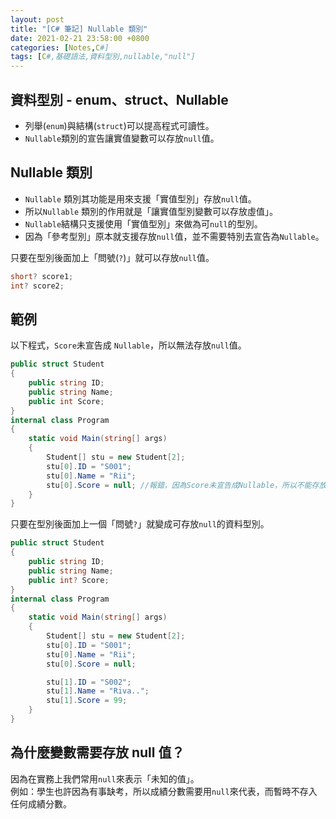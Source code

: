 ```yaml
---
layout: post
title: "[C# 筆記] Nullable 類別"
date: 2021-02-21 23:58:00 +0800
categories: [Notes,C#]
tags: [C#,基礎語法,資料型別,nullable,"null"]
---
```


## 資料型別 - enum、struct、Nullable
- 列舉(`enum`)與結構(`struct`)可以提高程式可讀性。
- `Nullable`類別的宣告讓實值變數可以存放`null`值。


## Nullable 類別

- `Nullable` 類別其功能是用來支援「實值型別」存放`null`值。
- 所以`Nullable` 類別的作用就是「讓實值型別變數可以存放虛值」。
- `Nullable`結構只支援使用「實值型別」來做為可`null`的型別。
- 因為「參考型別」原本就支援存放`null`值，並不需要特別去宣告為`Nullable`。

只要在型別後面加上「問號(`?`)」就可以存放`null`值。

```c#
short? score1;
int? score2;
```

## 範例

以下程式，`Score`未宣告成 `Nullable`，所以無法存放`null`值。

```c#
public struct Student
{
    public string ID;
    public string Name;
    public int Score;
}
internal class Program
{
    static void Main(string[] args)
    {
        Student[] stu = new Student[2];
        stu[0].ID = "S001";
        stu[0].Name = "Rii";
        stu[0].Score = null; //報錯，因為Score未宣告成Nullable，所以不能存放null值
    }
}
```

只要在型別後面加上一個「問號`?`」就變成可存放`null`的資料型別。

```c#
public struct Student
{
    public string ID;
    public string Name;
    public int? Score;
}
internal class Program
{
    static void Main(string[] args)
    {
        Student[] stu = new Student[2];
        stu[0].ID = "S001";
        stu[0].Name = "Rii";
        stu[0].Score = null;

        stu[1].ID = "S002";
        stu[1].Name = "Riva..";
        stu[1].Score = 99;
    }
}
```

## 為什麼變數需要存放 null 值？

因為在實務上我們常用`null`來表示「未知的值」。      
例如：學生也許因為有事缺考，所以成績分數需要用`null`來代表，而暫時不存入任何成績分數。